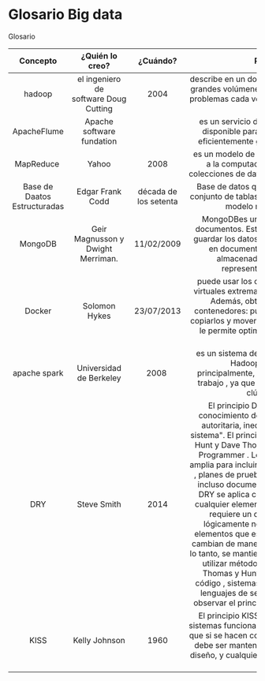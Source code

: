 # Glosario Big data

Glosario

|Concepto|¿Quién lo creo?|¿Cuándo?|Para qué sirve|Referencias
|:---:   |:---:          |:---:   |:---:         |:---:
|hadoop|  el ingeniero de software Doug Cutting |2004| describe en un documento técnicas para manejar grandes volúmenes de datos, desgranándolos en problemas cada vez más pequeños para hacerlos abordables.|(https://openwebinars.net/blog/que-es-hadoop/)
|ApacheFlume|Apache software fundation||es un servicio distribuido, fiable, y altamente disponible para recopilar, agregar, y mover eficientemente grandes cantidades de datos.|(https://bigdatadummy.com/2017/02/07/apache-flume/)
|MapReduce |Yahoo|2008| es un modelo de programación para dar soporte a la computación paralela sobre grandes colecciones de datos en grupos de computadoras|(https://es.wikipedia.org/wiki/MapReduce)
|Base de Daatos Estructuradas|Edgar Frank Codd|década de los setenta|	Base de datos que se puede percibir como un conjunto de tablas y se puede manipular según el modelo relacional de los datos|(https://www.ibm.com/support/knowledgecenter/es/SSFGJ4_7.6.0/com.ibm.mbs.doc/configur/r_ctr_db_structures.html)
|MongoDB |Geir Magnusson y Dwight Merriman.|11/02/2009|MongoDBes una base de datos orientada a documentos. Esto quiere decir que en lugar de guardar los datos en registros, guarda los datos en documentos. Estos documentos son almacenados en BSON, que es una representación binaria de JSON.|(https://www.mongodb.com/es/what-is-mongodb)
|Docker|Solomon Hykes|23/07/2013|puede usar los contenedores como máquinas virtuales extremadamente livianas y modulares. Además, obtiene flexibilidad con estos contenedores: puede crearlos, implementarlos, copiarlos y moverlos de un entorno a otro, lo cual le permite optimizar sus aplicaciones para la nube.|(https://www.redhat.com/es/topics/containers/what-is-docker)
|apache spark|Universidad de Berkeley|2008 |es un sistema de computación que se basa en Hadoop Map Reduce y que, principalmente, permite dividir o paralelizar el trabajo , ya que normalmente se instala en un clúster de máquina|(https://openwebinars.net/blog/que-es-apache-spark/)
|DRY | Steve Smith | 2014 | El principio DRY se declara como "Todo conocimiento debe tener una representación autoritaria, inequívoca y única dentro de un sistema". El principio ha sido formulado por Andy Hunt y Dave Thomas en su libro The Pragmatic Programmer . Lo aplican de manera bastante amplia para incluir " esquemas de bases de datos , planes de prueba , el sistema de compilación , incluso documentación ". Cuando el principio DRY se aplica con éxito, una modificación de cualquier elemento individual de un sistema no requiere un cambio en otros elementos lógicamente no relacionados. Además, los elementos que están relacionados lógicamente cambian de manera predecible y uniforme y, por lo tanto, se mantienen sincronizados . Además de utilizar métodos y subrutinas en su código, Thomas y Hunt confían en generadores de código , sistemas de compilación automática y lenguajes de secuencias de comandos para observar el principio DRY a través de las capas.| (https://en.wikipedia.org/wiki/Don%27t_repeat_yourself)
|KISS|Kelly Johnson|1960| El principio KISS establece que la mayoría de sistemas funcionan mejor si se mantienen simples que si se hacen complejos; por ello, la simplicidad debe ser mantenida como un objetivo clave del diseño, y cualquier complejidad innecesaria debe ser evitada.| (https://es.wikipedia.org/wiki/Principio_KISS)

